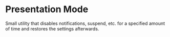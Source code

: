 Presentation Mode
=================

Small utility that disables notifications, suspend, etc. for a specified amount of time and restores the settings afterwards.
